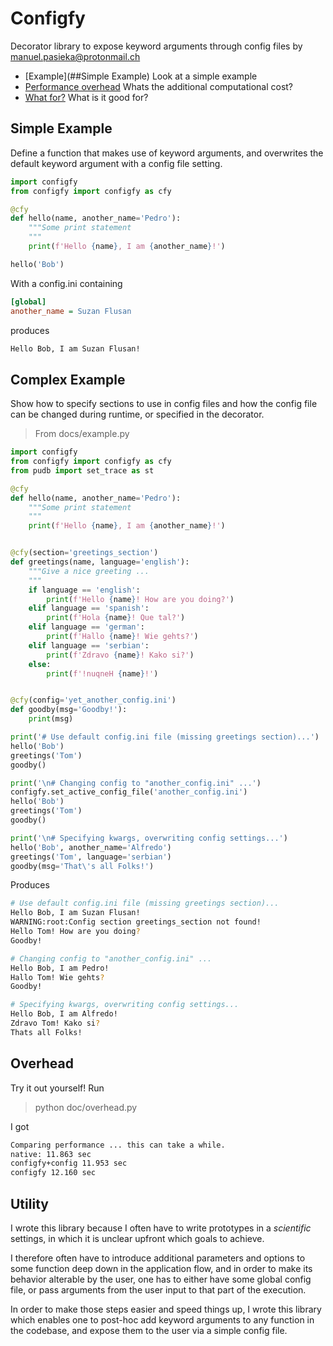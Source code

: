 # Configfy
Decorator library to expose keyword arguments through config files
by manuel.pasieka@protonmail.ch

* [Example](##Simple Example) Look at a simple example
* [Performance overhead](##Overhead) Whats the additional computational cost?
* [What for?](##Utility) What is it good for?

## Simple Example

Define a function that makes use of keyword arguments, and overwrites the default
keyword argument with a config file setting.

```python
import configfy
from configfy import configfy as cfy 

@cfy
def hello(name, another_name='Pedro'):
    """Some print statement 
    """
    print(f'Hello {name}, I am {another_name}!')

hello('Bob')
```

With a config.ini containing

```ini
[global]
another_name = Suzan Flusan
```

produces

```bash
Hello Bob, I am Suzan Flusan!
```

## Complex Example
Show how to specify sections to use in config files and how the config file can be changed during runtime, or specified in the decorator.

> From docs/example.py
```python
import configfy
from configfy import configfy as cfy 
from pudb import set_trace as st

@cfy
def hello(name, another_name='Pedro'):
    """Some print statement 
    """
    print(f'Hello {name}, I am {another_name}!')


@cfy(section='greetings_section')
def greetings(name, language='english'):
    """Give a nice greeting ...
    """
    if language == 'english':
        print(f'Hello {name}! How are you doing?')
    elif language == 'spanish':
        print(f'Hola {name}! Que tal?')
    elif language == 'german':
        print(f'Hallo {name}! Wie gehts?')
    elif language == 'serbian':
        print(f'Zdravo {name}! Kako si?')
    else:
        print(f'!nuqneH {name}!')


@cfy(config='yet_another_config.ini')
def goodby(msg='Goodby!'):
    print(msg)

print('# Use default config.ini file (missing greetings section)...')
hello('Bob')
greetings('Tom')
goodby()

print('\n# Changing config to "another_config.ini" ...')
configfy.set_active_config_file('another_config.ini')
hello('Bob')
greetings('Tom')
goodby()

print('\n# Specifying kwargs, overwriting config settings...')
hello('Bob', another_name='Alfredo')
greetings('Tom', language='serbian')
goodby(msg='That\'s all Folks!')
```

Produces

```bash
# Use default config.ini file (missing greetings section)...
Hello Bob, I am Suzan Flusan!
WARNING:root:Config section greetings_section not found!
Hello Tom! How are you doing?
Goodby!

# Changing config to "another_config.ini" ...
Hello Bob, I am Pedro!
Hallo Tom! Wie gehts?
Goodby!

# Specifying kwargs, overwriting config settings...
Hello Bob, I am Alfredo!
Zdravo Tom! Kako si?
Thats all Folks!
```

## Overhead
Try it out yourself! Run

> python doc/overhead.py

I got

```bash
Comparing performance ... this can take a while.
native: 11.863 sec
configfy+config 11.953 sec
configfy 12.160 sec
```

## Utility
I wrote this library because I often have to write prototypes in a *scientific* settings, in which it is unclear upfront which goals to achieve.

I therefore often have to introduce additional parameters and options to some function deep down in the application flow, and in order to make its behavior alterable by the user, one has to either have some global config file, or pass arguments from the user input to that part of the execution.

In order to make those steps easier and speed things up, I wrote this library which enables one to post-hoc add keyword arguments to any function in the codebase, and expose them to the user via a simple config file.
